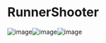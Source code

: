 # RunnerShooter
 ![image](https://github.com/mthnblgn/RunnerShooter/assets/35637941/b900ffd6-6b67-4023-98b1-fa285097d4ed)![image](https://github.com/mthnblgn/RunnerShooter/assets/35637941/5a585008-c22f-4e82-a368-3640f8c8a7fd)![image](https://github.com/mthnblgn/RunnerShooter/assets/35637941/bafdd09a-4e74-47f8-9a99-5e44fafb5317)



